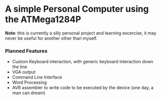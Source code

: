 # A simple Personal Computer using the ATMega1284P

**Note**: this is currently a silly personal project and learning excercise, it may never be useful for another other than myself.

### Planned Features
 - Custom Keyboard interaction, with generic keyboard interaction down the line
 - VGA output
 - Command Line Interface
 - Word Processing
 - AVR assembler to write code to be executed by the device (one day, a man can dream)

